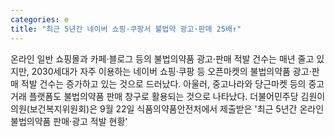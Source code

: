 ```yaml
---
categories: e
title: "최근 5년간 네이버 쇼핑·쿠팡서 불법약 광고·판매 25배↑"
---
```

온라인 일반 쇼핑몰과 카페&middot;블로그 등의 불법의약품 광고&middot;판매 적발 건수는 매년 줄고 있지만, 2030세대가 자주 이용하는 네이버 쇼핑&middot;쿠팡 등 오픈마켓의 불법의약품 광고&middot;판매 적발 건수는 증가하고 있는 것으로 드러났다. 아울러, 중고나라와 당근마켓 등의 중고거래 플랫폼도 불법의약품 판매 창구로 활용되는 것으로 나타났다. 더불어민주당 김원이 의원(보건복지위원회)은 9월 22일 식품의약품안전처에서 제출받은 &#39;최근 5년간 온라인 불법의약품 판매&middot;광고 적발 현황&#39;